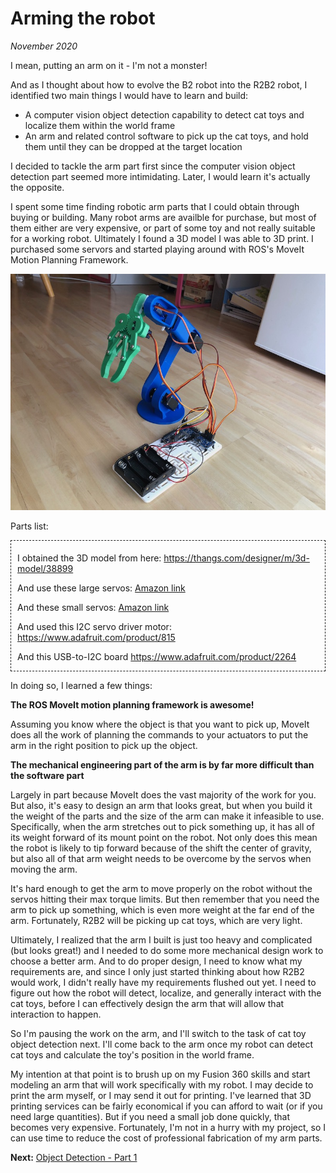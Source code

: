 # Arming the robot
_November 2020_

I mean, putting an arm on it - I'm not a monster!

And as I thought about how to evolve the B2 robot into the R2B2 robot, I identified two main things I would have to learn and build:

- A computer vision object detection capability to detect cat toys and localize them within the world frame
- An arm and related control software to pick up the cat toys, and hold them until they can be dropped at the target location

I decided to tackle the arm part first since the computer vision object detection part seemed more intimidating. Later, I would learn it's actually the opposite. 

I spent some time finding robotic arm parts that I could obtain through buying or building. Many robot arms are availble for purchase, but most of them either are very expensive, or part of some toy and not really suitable for a working robot. Ultimately I found a 3D model I was able to 3D print. I purchased some servors and started playing around with ROS's MoveIt Motion Planning Framework.

![](../images/initial_arm_prototype.jpeg)

Parts list:
<div style="border: 1px dashed; padding: 5px 10px 0px 10px; margin-bottom: 10px">

<p>
I obtained the 3D model from here: <a href="https://thangs.com/designer/m/3d-model/38899">https://thangs.com/designer/m/3d-model/38899</a>
</p>
<p>
And use these large servos: <a href="https://www.amazon.com/gp/product/B07F7YZW7Q/ref=ppx_yo_dt_b_search_asin_title?ie=UTF8&th=1">Amazon link</a>
</p>
<p>
And these small servos: <a href="https://www.amazon.com/gp/product/B07MLR1498/ref=ppx_yo_dt_b_search_asin_title?ie=UTF8&psc=1">Amazon link</a>
</p>
<p>
And used this I2C servo driver motor: <a href="https://www.adafruit.com/product/815">https://www.adafruit.com/product/815</a>
</p>
<p>
And this USB-to-I2C board <a href="https://www.adafruit.com/product/2264">https://www.adafruit.com/product/2264</a>
</p>
</div>


In doing so, I learned a few things:

**The ROS MoveIt motion planning framework is awesome!**

Assuming you know where the object is that you want to pick up, MoveIt does all the work of planning the commands to your actuators to put the arm in the right position to pick up the object.

**The mechanical engineering part of the arm is by far more difficult than the software part**

Largely in part because MoveIt does the vast majority of the work for you. But also, it's easy to design an arm that looks great, but when you build it the weight of the parts and the size of the arm can make it infeasible to use. Specifically, when the arm stretches out to pick something up, it has all of its weight forward of its mount point on the robot. Not only does this mean the robot is likely to tip forward because of the shift the center of gravity, but also all of that arm weight needs to be overcome by the servos when moving the arm.

It's hard enough to get the arm to move properly on the robot without the servos hitting their max torque limits. But then remember that you need the arm to pick up something, which is even more weight at the far end of the arm. Fortunately, R2B2 will be picking up cat toys, which are very light.

Ultimately, I realized that the arm I built is just too heavy and complicated (but looks great!) and I needed to do some more mechanical design work to choose a better arm. And to do proper design, I need to know what my requirements are, and since I only just started thinking about how R2B2 would work, I didn't really have my requirements flushed out yet. I need to figure out how the robot will detect, localize, and generally interact with the cat toys, before I can effectively design the arm that will allow that interaction to happen.

So I'm pausing the work on the arm, and I'll switch to the task of cat toy object detection next. I'll come back to the arm once my robot can detect cat toys and calculate the toy's position in the world frame. 

My intention at that point is to brush up on my Fusion 360 skills and start modeling an arm that will work specifically with my robot. I may decide to print the arm myself, or I may send it out for printing. I've learned that 3D printing services can be fairly economical if you can afford to wait (or if you need large quantities). But if you need a small job done quickly, that becomes very expensive. Fortunately, I'm not in a hurry with my project, so I can use time to reduce the cost of professional fabrication of my arm parts.

**Next:** [Object Detection - Part 1](/r2b2/initial-design/yolo-obj-detection-1)
